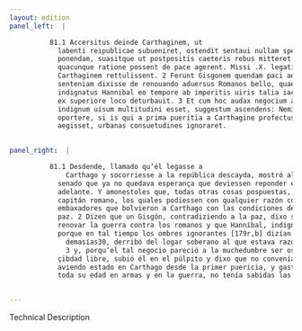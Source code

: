 ```yaml
---
layout: edition
panel_left:  |

          81.1 Accersitus deinde Carthaginem, ut
            labenti reipublicae subueniret, ostendit sentaui nullam spem in armis ulterius esse
            ponendam, suasitque ut postpositis caeteris rebus mitteret ad imperatorem Romanum, qui
            quacunque ratione possent de pace agerent. Missi .X. legati cum pacis conditiones
            Carthaginem rettulissent. 2 Ferunt Gisgonem quendam paci aduersantem
            senteniam dixisse de renouando aduersus Romanos bello, quae cum a multis audiretur,
            indignatus Hannibal eo tempore ab imperitis uiris talia iactari, dicentem adhuc hominem
            ex superiore loco deturbauit. 3 Et cum hoc audax negocium ac libera ciuitate
            indignum uisum multitudini esset, suggestum ascendens: Neminem, inquit, indignari
            oportere, si is qui a prima pueritia a Carthagine profectus in bello et armis aetatem
            aegisset, urbanas consuetudines ignoraret.
        

panel_right:  |

          81.1 Desdende, llamado qu’él legasse a
              Carthago y socorriesse a la república descayda, mostró al
            senado que ya no quedava esperança que deviessen reponder en las armas en lo de
            adelante. Y amonestoles que, todas otras cosas pospuestas, embiassen embaxadores al
            capitán romano, los quales podiessen con qualquier razón concluyr paz. Embiaron diez
            embaxadores que bolvieron a Carthago con las condiciones de la
            paz. 2 Dizen que un Gisgón, contradiziendo a la paz, dixo su parecer de
            renovar la guerra contra los romanos y que Hanníbal, indignado
            porque en tal tiempo los ombres ignorantes [179r,b] dizían tales
              demasías30, derribó del logar soberano al que estava razonando;
              3 y, porqu’el tal negocio pareció a la muchedumbre ser osado e indigno de
            çibdad libre, subió él en el púlpito y dixo que no convenía indignarse, pues él, no
            aviendo estado en Carthago desde la primer puericia, y gastada
            toda su edad en armas y en la guerra, no tenía sabidas las costumbres de la çibdad.
        

---
```


 Technical Description 